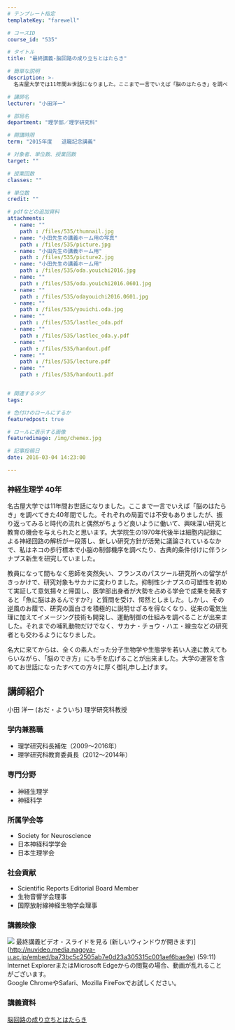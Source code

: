 ```yaml
---
# テンプレート指定
templateKey: "farewell"

# コースID
course_id: "535"

# タイトル
title: "最終講義-脳回路の成り立ちとはたらき"

# 簡単な説明
description: >-
  名古屋大学では11年間お世話になりました。ここまで一言でいえば「脳のはたらき」を調べてきた40年間でした。それぞれの局面では不安もありましたが、振り返ってみると時代の流れと偶然がちょうど良いように...

# 講師名
lecturer: "小田洋一"

# 部局名
department: "理学部／理学研究科"

# 開講時限
term: "2015年度	退職記念講義"

# 対象者、単位数、授業回数
target: ""

# 授業回数
classes: ""

# 単位数
credit: ""

# pdfなどの追加資料
attachments: 
  - name: "" 
    path : /files/535/thumnail.jpg
  - name: "小田先生の講義ホーム用の写真" 
    path : /files/535/picture.jpg
  - name: "小田先生の講義ホーム用" 
    path : /files/535/picture2.jpg
  - name: "小田先生の講義ホーム用" 
    path : /files/535/oda.youichi2016.jpg
  - name: "" 
    path : /files/535/oda.youichi2016.0601.jpg
  - name: "" 
    path : /files/535/odayouichi2016.0601.jpg
  - name: "" 
    path : /files/535/youichi.oda.jpg
  - name: "" 
    path : /files/535/lastlec_oda.pdf
  - name: "" 
    path : /files/535/lastlec_oda.y.pdf
  - name: "" 
    path : /files/535/handout.pdf
  - name: "" 
    path : /files/535/lecture.pdf
  - name: "" 
    path : /files/535/handout1.pdf


# 関連するタグ
tags:

# 色付けのロールにするか
featuredpost: true

# ロールに表示する画像
featuredimage: /img/chemex.jpg

# 記事投稿日
date: 2016-03-04 14:23:00

---
```

### 神経生理学 40年 

名古屋大学では11年間お世話になりました。ここまで一言でいえば「脳のはたらき」を調べてきた40年間でした。それぞれの局面では不安もありましたが、振り返ってみると時代の流れと偶然がちょうど良いように働いて、興味深い研究と教育の機会を与えられたと思います。大学院生の1970年代後半は細胞内記録による神経回路の解析が一段落し、新しい研究方針が活発に議論されているなかで、私はネコの歩行標本で小脳の制御機序を調べたり、古典的条件付けに伴うシナプス新生を研究していました。 

教員になって間もなく恩師を突然失い、フランスのパスツール研究所への留学がきっかけで、研究対象もサカナに変わりました。抑制性シナプスの可塑性を初めて実証して意気揚々と帰国し、医学部出身者が大勢を占める学会で成果を発表すると「魚に脳はあるんですか?」と質問を受け、愕然としました。しかし、その逆風のお蔭で、研究の面白さを積極的に説明せざるを得なくなり、従来の電気生理に加えてイメージング技術も開発し、運動制御の仕組みを調べることが出来ました。それまでの哺乳動物だけでなく、サカナ・チョウ・ハエ・線虫などの研究者とも交わるようになりました。 

名大に来てからは、全くの素人だった分子生物学や生態学を若い人達に教えてもらいながら、「脳のでき方」にも手を広げることが出来ました。大学の運営を含めてお世話になったすべての方々に厚く御礼申し上げます。
## 講師紹介

小田 洋一 (おだ・よういち) 理学研究科教授 

### 学内兼務職

  * 理学研究科長補佐（2009～2016年）
  * 理学研究科教育委員長（2012～2014年）

### 専門分野

  * 神経生理学
  * 神経科学

### 所属学会等

  * Society for Neuroscience
  * 日本神経科学学会
  * 日本生理学会

### 社会貢献

  * Scientific Reports Editorial Board Member
  * 生物音響学会理事
  * 国際放射線神経生物学会理事
### 講義映像


![](/files/535/thumnail.jpg) 最終講義ビデオ・スライドを見る (新しいウィンドウが開きます)](http://nuvideo.media.nagoya-u.ac.jp/embed/ba73bc5c2505ab7e0d23a305315c001aef6bae9e) (59:11)  
Internet ExplorerまたはMicrosoft Edgeからの閲覧の場合、動画が乱れることがございます。  
Google ChromeやSafari、Mozilla FireFoxでお試しください。 

### 講義資料


[脳回路の成り立ちとはたらき](/files/535/handout1.pdf) 
